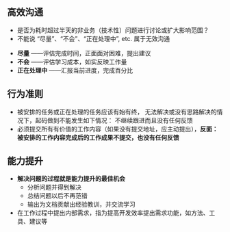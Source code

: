 ## 高效沟通	
- 是否为耗时超过半天的非业务（技术性）问题进行讨论或扩大影响范围？
- 不能说 “尽量”、“不会”、“正在处理中”, etc. 属于无效沟通
* **尽量** ——评估完成时间，正面面对困难，提出建议
* **不会** ——评估学习成本，如实反映工作量
* **正在处理中** ——汇报当前进度，完成百分比

## 行为准则	
* 被安排的任务或正在处理的任务应该有始有终， 无法解决或没有思路解决的情况下，起码做到不能发生如下情况： 不继续跟进而且没有任何反馈
* 必须提交所有有价值的工作内容（如果没有提交地址，应主动提出），**反面：被安排的工作内容完成后的工作成果不提交，也没有任何反馈**
 
## 能力提升  
* **解决问题的过程就是能力提升的最佳机会**
  - 分析问题并得到解决  
  - 总结问题以后不再范错 
  - 输出为文档贡献出经验教训，并交流学习
* 在工作过程中提出内部需求，指为提高开发效率提出需求功能，如方法、工具、建议等
